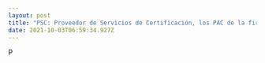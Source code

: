 ```yaml
---
layout: post
title: "PSC: Proveedor de Servicios de Certificación, los PAC de la firma digital"
date: 2021-10-03T06:59:34.927Z
---
```

P